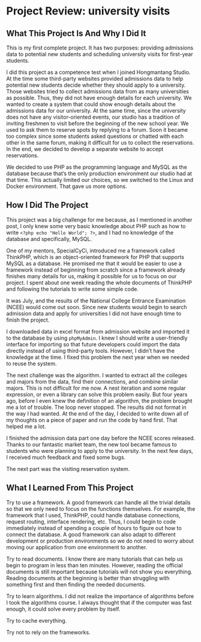 # Project Review: university visits

## What This Project Is And Why I Did It

This is my first complete project. It has two purposes: providing admissions data to potential new students and scheduling university visits for first-year students. 

I did this project as a competence test when I joined Hongmantang Studio. At the time some third-party websites provided admissions data to help potential new students decide whether they should apply to a university. Those websites tried to collect admissions data from as many universities as possible. Thus, they did not have enough details for each university. We wanted to create a system that could show enough details about the admissions data for our university. At the same time, since the university does not have any visitor-oriented events, our studio has a tradition of inviting freshmen to visit before the beginning of the new school year. We used to ask them to reserve spots by replying to a forum. Soon it became too complex since some students asked questions or chatted with each other in the same forum, making it difficult for us to collect the reservations. In the end, we decided to develop a separate website to accept reservations.

We decided to use PHP as the programming language and MySQL as the database because that’s the only production environment our studio had at that time. This actually limited our choices, so we switched to the Linux and Docker environment. That gave us more options.

## How I Did The Project

This project was a big challenge for me because, as I mentioned in another post, I only knew some very basic knowledge about PHP such as how to write ```<?php echo "Hello World"; ?>```, and I had no knowledge of the database and specifically, MySQL. 

One of my mentors, SpecialCyCi, introduced me a framework called ThinkPHP, which is an object-oriented framework for PHP that supports MySQL as a database. He promised me that it would be easier to use a framework instead of beginning from scratch since a framework already finishes many details for us, making it possible for us to focus on our project. I spent about one week reading the whole documents of ThinkPHP and following the tutorials to write some simple code.

It was July, and the results of the National College Entrance Examination (NCEE) would come out soon. Since new students would begin to search admission data and apply for universities I did not have enough time to finish the project. 

I downloaded data in excel format from admission website and imported it to the database by using `phpMyAdmin`. I knew I should write a user-friendly interface for importing so that future developers could import the data directly instead of using third-party tools. However, I didn’t have the knowledge at the time. I fixed this problem the next year when we needed to reuse the system.

The next challenge was the algorithm. I wanted to extract all the colleges and majors from the data, find their connections, and combine similar majors. This is not difficult for me now. A nest iteration and some regular expression, or even a library can solve this problem easily. But four years ago, before I even knew the definition of an algorithm, the problem brought me a lot of trouble. The loop never stopped. The results did not format in the way I had wanted. At the end of the day, I decided to write down all of my thoughts on a piece of paper and run the code by hand first. That helped me a lot.

I finished the admission data part one day before the NCEE scores released. Thanks to our fantastic market team, the new tool became famous to students who were planning to apply to the university. In the next few days, I received much feedback and fixed some bugs.

The next part was the visiting reservation system. 

## What I Learned From This Project

Try to use a framework. A good framework can handle all the trivial details so that we only need to focus on the functions themselves. For example, the framework that I used, ThinkPHP, could handle database connections, request routing, interface rendering, etc. Thus, I could begin to code immediately instead of spending a couple of hours to figure out how to connect the database. A good framework can also adapt to different development or production environments so we do not need to worry about moving our application from one environment to another.

Try to read documents. I know there are many tutorials that can help us begin to program in less than ten minutes. However, reading the official documents is still important because tutorials will not show you everything. Reading documents at the beginning is better than struggling with something first and then finding the needed documents.

Try to learn algorithms. I did not realize the importance of algorithms before I took the algorithms course. I always thought that if the computer was fast enough, it could solve every problem by itself.

Try to cache everything.

Try not to rely on the frameworks.